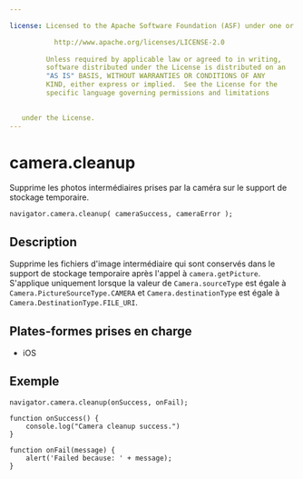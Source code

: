 ```yaml
---

license: Licensed to the Apache Software Foundation (ASF) under one or more contributor license agreements. See the NOTICE file distributed with this work for additional information regarding copyright ownership. The ASF licenses this file to you under the Apache License, Version 2.0 (the "License"); you may not use this file except in compliance with the License. You may obtain a copy of the License at

           http://www.apache.org/licenses/LICENSE-2.0
    
         Unless required by applicable law or agreed to in writing,
         software distributed under the License is distributed on an
         "AS IS" BASIS, WITHOUT WARRANTIES OR CONDITIONS OF ANY
         KIND, either express or implied.  See the License for the
         specific language governing permissions and limitations
    

   under the License.
---
```


# camera.cleanup

Supprime les photos intermédiaires prises par la caméra sur le support de stockage temporaire.

    navigator.camera.cleanup( cameraSuccess, cameraError );
    

## Description

Supprime les fichiers d'image intermédiaire qui sont conservés dans le support de stockage temporaire après l'appel à `camera.getPicture`. S'applique uniquement lorsque la valeur de `Camera.sourceType` est égale à `Camera.PictureSourceType.CAMERA` et `Camera.destinationType` est égale à `Camera.DestinationType.FILE_URI`.

## Plates-formes prises en charge

*   iOS

## Exemple

    navigator.camera.cleanup(onSuccess, onFail);
    
    function onSuccess() {
        console.log("Camera cleanup success.")
    }
    
    function onFail(message) {
        alert('Failed because: ' + message);
    }
